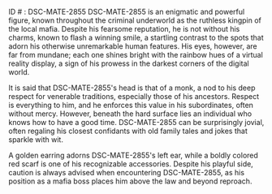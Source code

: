 ID # : DSC-MATE-2855
DSC-MATE-2855 is an enigmatic and powerful figure, known throughout the criminal underworld as the ruthless kingpin of the local mafia. Despite his fearsome reputation, he is not without his charms, known to flash a winning smile, a startling contrast to the spots that adorn his otherwise unremarkable human features. His eyes, however, are far from mundane; each one shines bright with the rainbow hues of a virtual reality display, a sign of his prowess in the darkest corners of the digital world.

It is said that DSC-MATE-2855's head is that of a monk, a nod to his deep respect for venerable traditions, especially those of his ancestors. Respect is everything to him, and he enforces this value in his subordinates, often without mercy. However, beneath the hard surface lies an individual who knows how to have a good time. DSC-MATE-2855 can be surprisingly jovial, often regaling his closest confidants with old family tales and jokes that sparkle with wit.

A golden earring adorns DSC-MATE-2855's left ear, while a boldly colored red scarf is one of his recognizable accessories.  Despite his playful side, caution is always advised when encountering DSC-MATE-2855, as his position as a mafia boss places him above the law and beyond reproach.